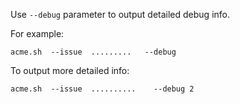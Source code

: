 Use `--debug` parameter to output detailed debug info.

For example:

```
acme.sh  --issue  .........   --debug
```


To output more detailed info:

```
acme.sh  --issue  ..........    --debug 2
```